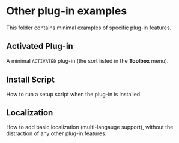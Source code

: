 # Other plug-in examples
This folder contains minimal examples of specific plug-in features.

## Activated Plug-in
A minimal `ACTIVATED` plug-in (the sort listed in the **Toolbox** menu).

## Install Script
How to run a setup script when the plug-in is installed.

## Localization
How to add basic localization (multi-langauge support), without
the distraction of any other plug-in features.